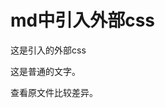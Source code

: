# md中引入外部css

<link rel="stylesheet" href="toy.css">

<div id="toy">这是引入的外部css</div>

这是普通的文字。

查看原文件比较差异。